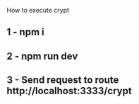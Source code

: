 How to execute crypt

## 1 - npm i

## 2 - npm run dev

## 3 - Send request to route http://localhost:3333/crypt
